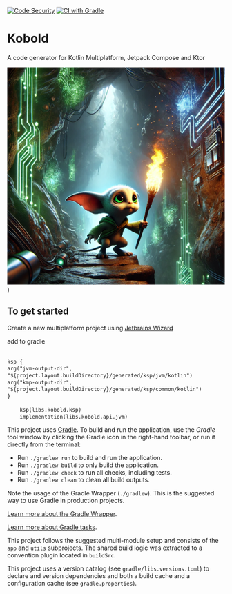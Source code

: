 [![Code Security](https://github.com/bsautner/kobold/actions/workflows/codeql.yml/badge.svg)](https://github.com/bsautner/kobold/actions/workflows/codeql.yml) [![CI with Gradle](https://github.com/bsautner/kobold/actions/workflows/gradle.yml/badge.svg)](https://github.com/bsautner/kobold/actions/workflows/gradle.yml)

# Kobold 

A code generator for Kotlin Multiplatform, Jetpack Compose and Ktor

<img src="Writerside/images/kobold.webp" width="512">)

## To get started

Create a new multiplatform project using [Jetbrains Wizard](https://kmp.jetbrains.com/) 

add to gradle 
```

ksp {
arg("jvm-output-dir", "${project.layout.buildDirectory}/generated/ksp/jvm/kotlin")
arg("kmp-output-dir", "${project.layout.buildDirectory}/generated/ksp/common/kotlin")
}

    ksp(libs.kobold.ksp)
    implementation(libs.kobold.api.jvm)

```




This project uses [Gradle](https://gradle.org/).
To build and run the application, use the *Gradle* tool window by clicking the Gradle icon in the right-hand toolbar,
or run it directly from the terminal:

* Run `./gradlew run` to build and run the application.
* Run `./gradlew build` to only build the application.
* Run `./gradlew check` to run all checks, including tests.
* Run `./gradlew clean` to clean all build outputs.

Note the usage of the Gradle Wrapper (`./gradlew`).
This is the suggested way to use Gradle in production projects.

[Learn more about the Gradle Wrapper](https://docs.gradle.org/current/userguide/gradle_wrapper.html).

[Learn more about Gradle tasks](https://docs.gradle.org/current/userguide/command_line_interface.html#common_tasks).


This project follows the suggested multi-module setup and consists of the `app` and `utils` subprojects.
The shared build logic was extracted to a convention plugin located in `buildSrc`.

This project uses a version catalog (see `gradle/libs.versions.toml`) to declare and version dependencies
and both a build cache and a configuration cache (see `gradle.properties`).
